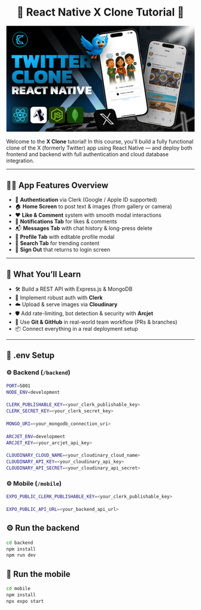 <h1 align="center">📱 React Native X Clone Tutorial 🚀</h1>

![Demo App](/mobile/assets/images/screenshot-for-readme.png)

Welcome to the **X Clone** tutorial! In this course, you'll build a fully functional clone of the X (formerly Twitter) app using React Native — and deploy both frontend and backend with full authentication and cloud database integration.

---

## 🧑‍🍳 App Features Overview

- 🔐 **Authentication** via Clerk (Google / Apple ID supported)
- 🏠 **Home Screen** to post text & images (from gallery or camera)
- ❤️ **Like & Comment** system with smooth modal interactions
- 🔔 **Notifications Tab** for likes & comments
- 📬 **Messages Tab** with chat history & long-press delete
- 👤 **Profile Tab** with editable profile modal
- 🔎 **Search Tab** for trending content
- 🚪 **Sign Out** that returns to login screen

---

## 🧠 What You’ll Learn

- 🛠️ Build a REST API with Express.js & MongoDB
- 🔐 Implement robust auth with **Clerk**
- ☁️ Upload & serve images via **Cloudinary**
- 🛡️ Add rate-limiting, bot detection & security with **Arcjet**
- 🧪 Use **Git & GitHub** in real-world team workflow (PRs & branches)
- 📦 Connect everything in a real deployment setup

---

## 📁 .env Setup

### ⚙️ Backend (`/backend`)

```bash
PORT=5001
NODE_ENV=development

CLERK_PUBLISHABLE_KEY=<your_clerk_publishable_key>
CLERK_SECRET_KEY=<your_clerk_secret_key>

MONGO_URI=<your_mongodb_connection_uri>

ARCJET_ENV=development
ARCJET_KEY=<your_arcjet_api_key>

CLOUDINARY_CLOUD_NAME=<your_cloudinary_cloud_name>
CLOUDINARY_API_KEY=<your_cloudinary_api_key>
CLOUDINARY_API_SECRET=<your_cloudinary_api_secret>
```

### ⚙️ Mobile (`/mobile`)

```bash
EXPO_PUBLIC_CLERK_PUBLISHABLE_KEY=<your_clerk_publishable_key>

EXPO_PUBLIC_API_URL=<your_backend_api_url>
```

## ⚙️ Run the backend

```bash
cd backend
npm install
npm run dev

```

## 📱 Run the mobile

```bash
cd mobile
npm install
npx expo start
```
